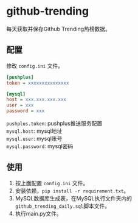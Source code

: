 # github-trending
每天获取并保存Github Trending热榜数据。

## 配置
修改 `config.ini` 文件。
```config.ini
[pushplus]
token = xxxxxxxxxxxxxxx

[mysql]
host = xxx.xxx.xxx.xxx
user = xxx
password = xxx
```
`pushplus.token`: pushplus推送服务配置  
`mysql.host`: mysql地址  
`mysql.user`: mysql账号  
`mysql.password`: mysql密码  

## 使用
1. 按上面配置 `config.ini` 文件。
2. 安装依赖，`pip install -r requirement.txt`。  
3. MySQL数据库生成表，在MySQL执行文件夹内的 `github_trending_daily.sql`脚本文件。  
4. 执行main.py文件。  
